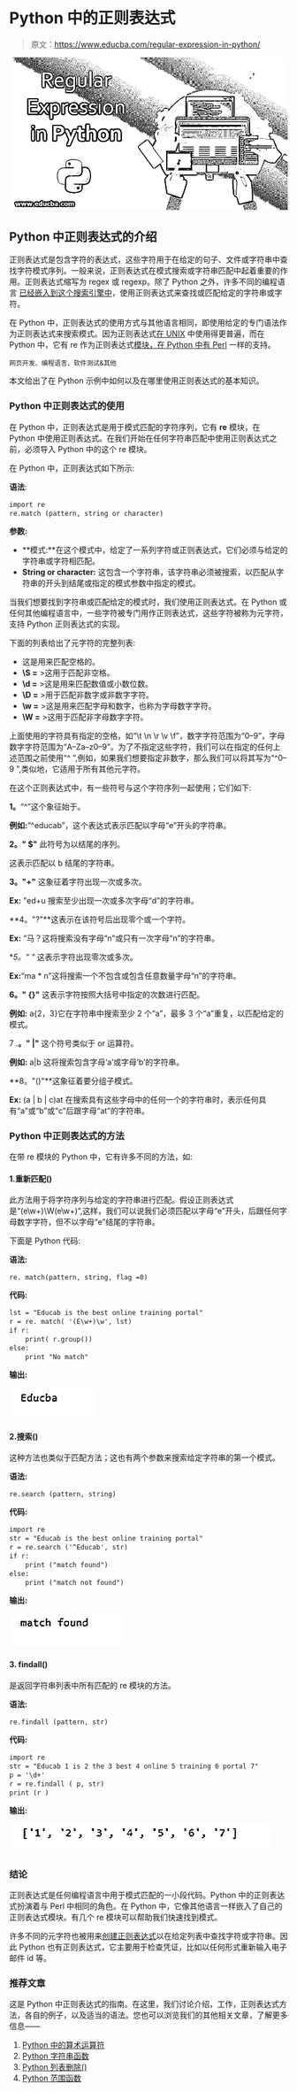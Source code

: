 # Python 中的正则表达式

> 原文：<https://www.educba.com/regular-expression-in-python/>

![Regular Expression in Python](img/9f56f495a2ce99c253b38cbfd82a8f35.png)



## Python 中正则表达式的介绍

正则表达式是包含字符的表达式，这些字符用于在给定的句子、文件或字符串中查找字符模式序列。一般来说，正则表达式在模式搜索或字符串匹配中起着重要的作用。正则表达式缩写为 regex 或 regexp。除了 Python 之外，许多不同的编程语言 [已经嵌入到这个搜索引擎中](https://www.educba.com/what-is-python/)，使用正则表达式来查找或匹配给定的字符串或字符。

在 Python 中，正则表达式的使用方式与其他语言相同，即使用给定的专门语法作为正则表达式来搜索模式。因为正则表达式[在 UNIX](https://www.educba.com/what-is-unix/) 中使用得更普遍，而在 Python 中，它有 re 作为正则表达式[模块，在 Python 中有 Perl](https://www.educba.com/what-is-perl/) 一样的支持。

<small>网页开发、编程语言、软件测试&其他</small>

本文给出了在 Python 示例中如何以及在哪里使用正则表达式的基本知识。

### Python 中正则表达式的使用

在 Python 中，正则表达式是用于模式匹配的字符序列，它有 **re** 模块，在 Python 中使用正则表达式。在我们开始在任何字符串匹配中使用正则表达式之前，必须导入 Python 中的这个 re 模块。

在 Python 中，正则表达式如下所示:

**语法**:

```
import re
re.match (pattern, string or character)
```

**参数:**

*   **模式:**在这个模式中，给定了一系列字符或正则表达式，它们必须与给定的字符串或字符相匹配。
*   **String or character:** 这包含一个字符串，该字符串必须被搜索，以匹配从字符串的开头到结尾或指定的模式参数中指定的模式。

当我们想要找到字符串或匹配给定的模式时，我们使用正则表达式。在 Python 或任何其他编程语言中，一些字符被专门用作正则表达式，这些字符被称为元字符，支持 Python 正则表达式的实现。

下面的列表给出了元字符的完整列表:

*   这是用来匹配空格的。
*   **\S =** >这用于匹配非空格。
*   **\d =** >这是用来匹配数值或小数位数。
*   **\D =** >用于匹配非数字或非数字字符。
*   **\w =** >这是用来匹配字母和数字，也称为字母数字字符。
*   **\W =** >这用于匹配非字母数字字符。

上面使用的字符具有指定的空格，如“\t \n \r \v \f”，数字字符范围为“0–9”，字母数字字符范围为“A–Za–z0–9”。为了不指定这些字符，我们可以在指定的任何上述范围之前使用“^ ”,例如，如果我们想要指定非数字，那么我们可以将其写为“^0–9 ”,类似地，它适用于所有其他元字符。

在这个正则表达式中，有一些符号与这个字符序列一起使用；它们如下:

**1。**“^”这个象征始于。

**例如:**“^educab”，这个表达式表示匹配以字母“e”开头的字符串。

**2。" $"** 此符号为以结尾的序列。

这表示匹配以 b 结尾的字符串。

**3。"+"** 这象征着字符出现一次或多次。

**Ex:** "ed+u 搜索至少出现一次或多次字母“d”的字符串。

**4。"?"**这表示在该符号后出现零个或一个字符。

**Ex:** “马？这将搜索没有字母“n”或只有一次字母“n”的字符串。

**5。" *"** 这表示字符出现零次或多次。

**Ex:**“ma * n”这将搜索一个不包含或包含任意数量字母“n”的字符串。

**6。" {}"** 这表示字符按照大括号中指定的次数进行匹配。

**例如:** a{2，3}它在字符串中搜索至少 2 个“a”，最多 3 个“a”重复，以匹配给定的模式。

7 .**。" |"** 这个符号类似于 or 运算符。

**例如:** a|b 这将搜索包含字母‘a’或字母‘b’的字符串。

**8。"()"**这象征着要分组子模式。

**Ex:** (a | b | c)at 在搜索具有这些字母中的任何一个的字符串时，表示任何具有“a”或“b”或“c”后跟字母“at”的字符串。

### Python 中正则表达式的方法

在带 re 模块的 Python 中，它有许多不同的方法，如:

#### 1.重新匹配()

此方法用于将字符序列与给定的字符串进行匹配。假设正则表达式是“(e\w+)\W(e\w+)”,这样，我们可以说我们必须匹配以字母“e”开头，后跟任何字母数字字符，但不以字母“e”结尾的字符串。

下面是 Python 代码:

**语法:**

```
re. match(pattern, string, flag =0)
```

**代码:**

```
lst = "Educab is the best online training portal"
r = re. match( '(E\w+)\w', lst)
if r:
	print( r.group())
else:
	print "No match"
```

**输出:**

![regular expression](img/edc8155bf283feff35d0bd4a882ae6a2.png)



#### 2.搜索()

这种方法也类似于匹配方法；这也有两个参数来搜索给定字符串的第一个模式。

**语法:**

```
re.search (pattern, string)
```

**代码:**

```
import re
str = "Educab is the best online training portal"
r = re.search ('^Educab', str)
if r:
    print ("match found")
else:
    print ("match not found")
```

**输出:**

![regular expression](img/5eb03b27a5f94eea0a9aab18138a7f4f.png)



#### 3\. findall()

是返回字符串列表中所有匹配的 re 模块的方法。

**语法:**

```
re.findall (pattern, str)
```

**代码:**

```
import re
str = "Educab 1 is 2 the 3 best 4 online 5 training 6 portal 7"
p = '\d+'
r = re.findall ( p, str)
print (r )
```

**输出:**

![Example 3](img/35662f67b86a6d881a9328d721ba66cf.png)



### 结论

正则表达式是任何编程语言中用于模式匹配的一小段代码。Python 中的正则表达式扮演着与 Perl 中相同的角色。在 Python 中，它像其他语言一样嵌入了自己的正则表达式模块。有几个 re 模块可以帮助我们快速找到模式。

许多不同的元字符也被用来[创建正则表达式](https://www.educba.com/regular-expression-in-ruby/)以在给定列表中查找字符或字符串。因此 Python 也有正则表达式，它主要用于检查凭证，比如以任何形式重新输入电子邮件 id 等。

### 推荐文章

这是 Python 中正则表达式的指南。在这里，我们讨论介绍，工作，正则表达式方法，各自的例子，以及适当的语法。您也可以浏览我们的其他相关文章，了解更多信息——

1.  [Python 中的算术运算符](https://www.educba.com/arithmetic-operators-in-python/)
2.  [Python 字符串函数](https://www.educba.com/python-string-functions/)
3.  [Python 列表删除()](https://www.educba.com/python-list-remove/)
4.  [Python 范围函数](https://www.educba.com/python-range-function/)





